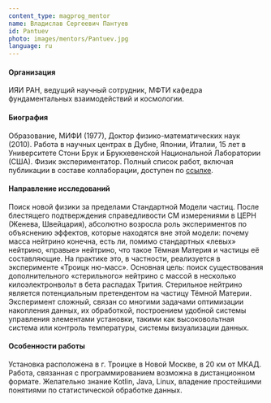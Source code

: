 ```yaml
---
content_type: magprog_mentor
name: Владислав Сергеевич Пантуев
id: Pantuev
photo: images/mentors/Pantuev.jpg
language: ru
---
```


#### Организация
ИЯИ РАН, ведущий научный сотрудник, МФТИ кафедра фундаментальных взаимодействий и космологии.

#### Биография
Образование, МИФИ (1977), Доктор физико-математических наук (2010).
Работа в научных центрах в Дубне, Японии, Италии, 15 лет в Университете Стони Брук и Брукхевенской Национальной Лаборатории (США). Физик экспериментатор. Полный список работ, включая публикации в составе коллаборации, доступен по [ссылке](https://publons.com/researcher/2729350/vladislav-s-pantuev/).

#### Направление исследований
Поиск новой физики за пределами Стандартной Модели частиц.   После блестящего подтверждения справедливости СМ измерениями в ЦЕРН (Женева, Швейцария), абсолютно возросла роль экспериментов по объяснению эффектов, которые находятся вне этой модели: почему масса нейтрино конечна, есть ли, помимо стандартных «левых» нейтрино, «правые» нейтрино, что такое Тёмная Материя и частицы её составляющие. На практике это, в частности, реализуется в эксперименте «Троицк ню-масс».
Основная цель:  поиск существования дополнительного «стерильного» нейтрино с массой в несколько килоэлектронвольт в бета распадах Трития. Стерильное нейтрино является потенциальным претендентом на частицу Тёмной Материи. Эксперимент сложный, связан со многими задачами оптимизации накопления данных, их обработкой, построением удобной системы управления элементами установки, такими как высоковольтная система или контроль температуры, системы визуализации данных.

#### Особенности работы
Установка расположена в г. Троицке в Новой Москве, в 20 км от МКАД.
Работа, связанная с программированием возможна в дистанционном формате.
Желательно знание Kotlin, Java, Linux, владение простейшими понятиями по статистической обработке данных.
